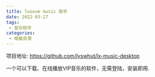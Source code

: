 ```yaml
---
title: luoxue music 助手
date: 2022-03-27
tags:
 - 音乐软件
categories: 
 - 电脑资源
---
```


项目地址: https://github.com/lyswhut/lx-music-desktop

一个可以下载、在线播放VIP音乐的软件，无需登陆，安装即用.